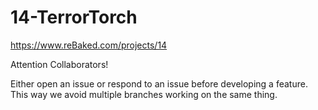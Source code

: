 14-TerrorTorch
==============

https://www.reBaked.com/projects/14


Attention Collaborators!

Either open an issue or respond to an issue before developing a feature. This way we avoid multiple branches working on the same thing.
